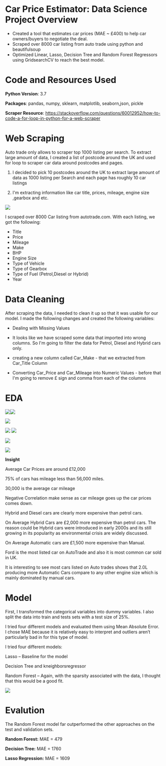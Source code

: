 # Car Price Estimator: Data Science Project Overview

- Created a tool that estimates car prices (MAE ~ £400) to help car owners/buyers to negotiate the deal. 
- Scraped over 8000 car listing from auto trade using python and beautifulsoup
- Optimized Linear, Lasso, Decision Tree and Random Forest Regressors using GridsearchCV to reach the best model.

# Code and Resources Used

**Python Version**: 3.7

**Packages**: pandas, numpy, sklearn, matplotlib, seaborn,json, pickle

**Scraper Resource**: https://stackoverflow.com/questions/60012952/how-to-code-a-for-loop-in-python-for-a-web-scraper

# Web Scraping
Auto trade only allows to scraper top 1000 listing per search. To extract large amount of data, I created a list of postcode around the UK and used for loop to scraper car data around postcodes and pages.

1. I decided to pick 10 postcodes around the UK to extract large amount of data as 1000 listing per Search and each page has roughly 10 car listings

2. I'm extracting information like car title, prices, mileage, engine size ,gearbox and etc.

![](map.PNG)

I scraped over 8000 Car listing from autotrade.com. With each listing, we got the following:

- Title
- Price
- Mileage
- Make
- BHP
- Engine Size
- Type of Vehicle
- Type of Gearbox
- Type of Fuel (Petrol,Diesel or Hybrid)
- Year 


# Data Cleaning
After scraping the data, I needed to clean it up so that it was usable for our model. I made the following changes and created the following variables:

- Dealing with Missing Values

- It looks like we have scraped some data that imported into wrong columns. So I'm going to filter the data for Petrol, Diesel and Hybrid cars only.

- creating a new column called Car_Make - that we extracted from Car_Title Column

- Converting Car_Price and Car_Mileage into Numeric Values - before that I'm going to remove £ sign and comma from each of the columns

# EDA

![](Images/Car_Price_1.PNG)![](Images/Car_Price_2.PNG)

![](Images/carpricevsmileage.PNG)

![](corr.PNG) ![](Images/type%20of%20vehicle.PNG)

![](Images/make.PNG)

![](Images/moving%20avg.PNG)

**Insight**

Average Car Prices are around £12,000 

75% of cars has mileage less than 56,000 miles.

30,000 is the average car mileage

Negative Correlation make sense as car mileage goes up the car prices comes down.

Hybrid and Diesel cars are clearly more expensive than petrol cars.

On Average Hybrid Cars are £2,000 more expensive than petrol cars. The reason could be Hybrid cars were introduced in early 2000s and its still growing in its popularity as environmental crisis are widely discussed.

On Average Automatic cars are £1,500 more expensive than Manual.

Ford is the most listed car on AutoTrade and also it is most common car sold in UK.

It is interesting to see most cars listed on Auto trades shows that 2.0L producing more Automatic Cars compare to any other engine size which is mainly dominated by manual cars.




# Model 
First, I transformed the categorical variables into dummy variables. I also split the data into train and tests sets with a test size of 25%.

I tried four different models and evaluated them using Mean Absolute Error.  I chose MAE because it is relatively easy to interpret and outliers aren’t particularly bad in for this type of model.

I tried four different models:

Lasso  – Baseline for the model

Decision Tree and kneighborsregressor

Random Forest – Again, with the sparsity associated with the data, I thought that this would be a good fit.

![](Images/Feature_Eng.PNG)

# Evalution

The Random Forest model far outperformed the other approaches on the test and validation sets.

**Random Forest:** MAE = 479

**Decision Tree:**  MAE = 1760

**Lasso Regression:** MAE = 1609
